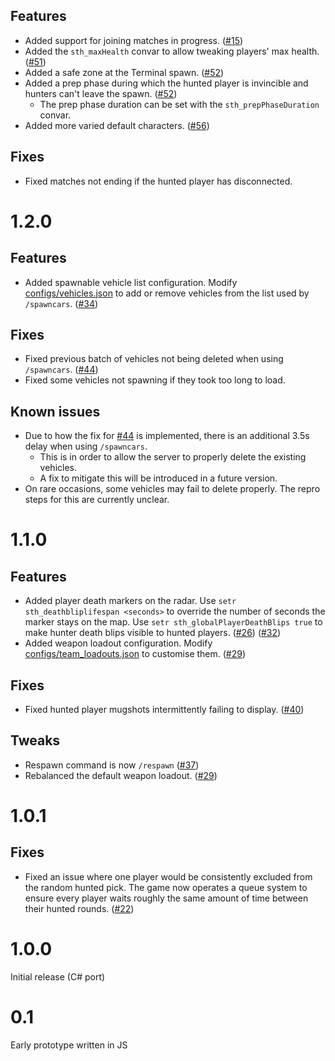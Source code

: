 ## Features
- Added support for joining matches in progress. ([#15](https://github.com/tomezpl/sth-gamemode/issues/15))
- Added the `sth_maxHealth` convar to allow tweaking players' max health. ([#51](https://github.com/tomezpl/sth-gamemode/issues/51))
- Added a safe zone at the Terminal spawn.  ([#52](https://github.com/tomezpl/sth-gamemode/issues/52))
- Added a prep phase during which the hunted player is invincible and hunters can't leave the spawn.  ([#52](https://github.com/tomezpl/sth-gamemode/issues/52))
  - The prep phase duration can be set with the `sth_prepPhaseDuration` convar.
- Added more varied default characters.  ([#56](https://github.com/tomezpl/sth-gamemode/issues/56))

## Fixes
- Fixed matches not ending if the hunted player has disconnected.

# 1.2.0
## Features
- Added spawnable vehicle list configuration. Modify [configs/vehicles.json](https://github.com/tomezpl/sth-gamemode/blob/develop/configs/vehicles.json) to add or remove vehicles from the list used by `/spawncars`. ([#34](https://github.com/tomezpl/sth-gamemode/issues/34))

## Fixes
- Fixed previous batch of vehicles not being deleted when using `/spawncars`. ([#44](https://github.com/tomezpl/sth-gamemode/issues/44))
- Fixed some vehicles not spawning if they took too long to load.

## Known issues
- Due to how the fix for [#44](https://github.com/tomezpl/sth-gamemode/issues/44) is implemented, there is an additional 3.5s delay when using `/spawncars`.
  - This is in order to allow the server to properly delete the existing vehicles.
  - A fix to mitigate this will be introduced in a future version.
- On rare occasions, some vehicles may fail to delete properly. The repro steps for this are currently unclear.

# 1.1.0
## Features
- Added player death markers on the radar. Use `setr sth_deathbliplifespan <seconds>` to override the number of seconds the marker stays on the map. Use `setr sth_globalPlayerDeathBlips true` to make hunter death blips visible to hunted players. ([#26](https://github.com/tomezpl/sth-gamemode/issues/26))  ([#32](https://github.com/tomezpl/sth-gamemode/issues/32)) 
- Added weapon loadout configuration. Modify [configs/team_loadouts.json](https://github.com/tomezpl/sth-gamemode/blob/develop/configs/team_loadouts.json) to customise them. ([#29](https://github.com/tomezpl/sth-gamemode/issues/29))

## Fixes
- Fixed hunted player mugshots intermittently failing to display. ([#40](https://github.com/tomezpl/sth-gamemode/issues/40))

## Tweaks
- Respawn command is now `/respawn` ([#37](https://github.com/tomezpl/sth-gamemode/issues/37))
- Rebalanced the default weapon loadout. ([#29](https://github.com/tomezpl/sth-gamemode/issues/29))

# 1.0.1
## Fixes
- Fixed an issue where one player would be consistently excluded from the random hunted pick. The game now operates a queue system to ensure every player waits roughly the same amount of time between their hunted rounds. ([#22](https://github.com/tomezpl/sth-gamemode/issues/22))

# 1.0.0
Initial release (C# port)

# 0.1
Early prototype written in JS
